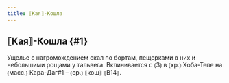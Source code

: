 ```yaml
---
title: ⟦Кая⟧-Кошла
---
```

## ⟦Кая⟧-Кошла {#1}

Ущелье с нагромождением скал по бортам, пещерками в них и небольшими рощами у тальвега. Вклинивается с ⦅З⦆ в ⦅хр.⦆ Хоба-Тепе на ⦅масс.⦆ Кара-Даг#1 – ⦅ср.⦆ ⟦кош⟧ ⦃В14⦄.
